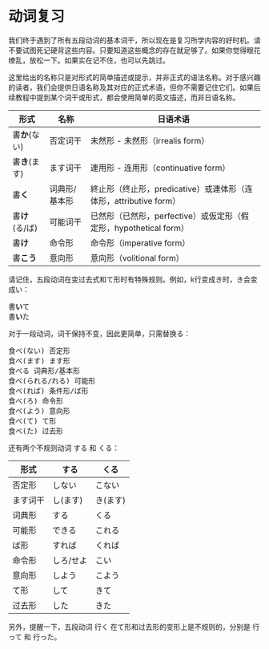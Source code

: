 # 动词复习

我们终于遇到了所有五段动词的基本词干，所以现在是复习所学内容的好时机。请不要试图死记硬背这些内容。只要知道这些概念的存在就足够了。如果你觉得眼花缭乱，放松一下。如果实在记不住，也可以先跳过。

这里给出的名称只是对形式的简单描述或提示，并非正式的语法名称。对于感兴趣的读者，我们会提供日语名称及其对应的正式术语，但你不需要记住它们。如果后续教程中提到某个词干或形式，都会使用简单的英文描述，而非日语名称。

| 形式            | 名称                   | 日语术语                                       |
|-----------------|------------------------|-------------------------------------------------|
| 書**か**(ない)  | 否定词干               | 未然形 - 未然形（irrealis form）                |
| 書**き**(ます)  | ます词干               | 連用形 - 连用形（continuative form）            |
| 書**く**        | 词典形/基本形           | 終止形（终止形，predicative）或連体形（连体形，attributive form） |
| 書**け**(る/ば) | 可能词干               | 已然形（已然形，perfective）或仮定形（假定形，hypothetical form） |
| 書**け**        | 命令形                 | 命令形（imperative form）                        |
| 書**こう**      | 意向形                 | 意向形（volitional form）                        |

请记住，五段动词在变过去式和て形时有特殊规则。例如，k行变成き时，き会变成い：

<pre>
書<b>い</b>て
書<b>い</b>た
</pre>

对于一段动词，词干保持不变，因此更简单，只需替换る：

<pre>
食べ(ない) 否定形
食べ(ます) ます形
食べる 词典形/基本形
食べ(られる/れる) 可能形
食べ(れば) 条件形/ば形
食べ(ろ) 命令形
食べ(よう) 意向形
食べ(て) て形
食べ(た) 过去形
</pre>

还有两个不规则动词 する 和 くる：

| 形式       | する      | くる     |
|------------|-----------|----------|
| 否定形     | しない    | こない   |
| ます词干   | し(ます)  | き(ます) |
| 词典形     | する      | くる     |
| 可能形     | できる    | これる   |
| ば形       | すれば    | くれば   |
| 命令形     | しろ/せよ | こい     |
| 意向形     | しよう    | こよう   |
| て形       | して      | きて     |
| 过去形     | した      | きた     |

另外，提醒一下，五段动词 行く 在て形和过去形的变形上是不规则的，分别是 行って 和 行った。